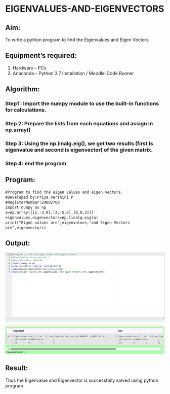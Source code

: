 # EIGENVALUES-AND-EIGENVECTORS
## Aim:
To write a python program to find the Eigenvalues and Eigen Vectors
## Equipment’s required:
1. 	Hardware – PCs
2. 	Anaconda – Python 3.7 Installation / Moodle-Code Runner
## Algorithm:
### Step1 : Import the numpy module to use the built-in functions for calculations.
### Step 2: Prepare the lists from each equations and assign in np.array()
### Step 3: Using the np.linalg.eig(),  we get two results (first is eigenvalue and second is eigenvector) of the given matrix.
### Step 4: end the program

## Program:
```
#Program to find the eigen values and eigen vectors.
#Developed by:Priya Varshini P
#RegisterNumber:24002708
import numpy as np
a=np.array([[2,-3,0],[2,-5,0],[0,0,3]])
eigenvalues,eigenvectors=np.linalg.eig(a)
print("Eigen values are",eigenvalues,"and Eigen Vectors are",eigenvectors)
```

## Output:
![exp 4 maths](exp%204.maths.png)

## Result:
Thus the Eigenvalue and Eigenvector is successfully solved using python program
